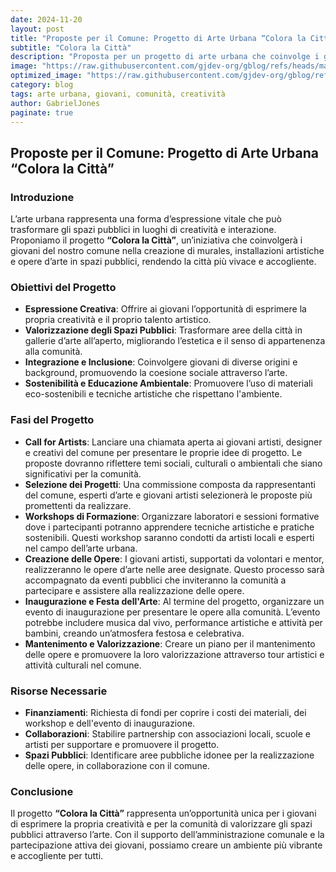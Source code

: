 ```yaml
---
date: 2024-11-20
layout: post
title: "Proposte per il Comune: Progetto di Arte Urbana “Colora la Città”"
subtitle: "Colora la Città"
description: "Proposta per un progetto di arte urbana che coinvolge i giovani nella creazione di murales e installazioni artistiche negli spazi pubblici."
image: "https://raw.githubusercontent.com/gjdev-org/gblog/refs/heads/master/assets/img/copertine3.png"
optimized_image: "https://raw.githubusercontent.com/gjdev-org/gblog/refs/heads/master/assets/img/copertine3.png"
category: blog
tags: arte urbana, giovani, comunità, creatività
author: GabrielJones
paginate: true
---
```


## Proposte per il Comune: Progetto di Arte Urbana “Colora la Città”

### Introduzione

L’arte urbana rappresenta una forma d’espressione vitale che può trasformare gli spazi pubblici in luoghi di creatività e interazione. Proponiamo il progetto **“Colora la Città”**, un’iniziativa che coinvolgerà i giovani del nostro comune nella creazione di murales, installazioni artistiche e opere d’arte in spazi pubblici, rendendo la città più vivace e accogliente.

### Obiettivi del Progetto

- **Espressione Creativa**: Offrire ai giovani l’opportunità di esprimere la propria creatività e il proprio talento artistico.
- **Valorizzazione degli Spazi Pubblici**: Trasformare aree della città in gallerie d’arte all’aperto, migliorando l’estetica e il senso di appartenenza alla comunità.
- **Integrazione e Inclusione**: Coinvolgere giovani di diverse origini e background, promuovendo la coesione sociale attraverso l’arte.
- **Sostenibilità e Educazione Ambientale**: Promuovere l’uso di materiali eco-sostenibili e tecniche artistiche che rispettano l'ambiente.

### Fasi del Progetto

- **Call for Artists**: Lanciare una chiamata aperta ai giovani artisti, designer e creativi del comune per presentare le proprie idee di progetto. Le proposte dovranno riflettere temi sociali, culturali o ambientali che siano significativi per la comunità.
- **Selezione dei Progetti**: Una commissione composta da rappresentanti del comune, esperti d’arte e giovani artisti selezionerà le proposte più promettenti da realizzare.
- **Workshops di Formazione**: Organizzare laboratori e sessioni formative dove i partecipanti potranno apprendere tecniche artistiche e pratiche sostenibili. Questi workshop saranno condotti da artisti locali e esperti nel campo dell’arte urbana.
- **Creazione delle Opere**: I giovani artisti, supportati da volontari e mentor, realizzeranno le opere d’arte nelle aree designate. Questo processo sarà accompagnato da eventi pubblici che inviteranno la comunità a partecipare e assistere alla realizzazione delle opere.
- **Inaugurazione e Festa dell'Arte**: Al termine del progetto, organizzare un evento di inaugurazione per presentare le opere alla comunità. L’evento potrebbe includere musica dal vivo, performance artistiche e attività per bambini, creando un’atmosfera festosa e celebrativa.
- **Mantenimento e Valorizzazione**: Creare un piano per il mantenimento delle opere e promuovere la loro valorizzazione attraverso tour artistici e attività culturali nel comune.

### Risorse Necessarie

- **Finanziamenti**: Richiesta di fondi per coprire i costi dei materiali, dei workshop e dell'evento di inaugurazione.
- **Collaborazioni**: Stabilire partnership con associazioni locali, scuole e artisti per supportare e promuovere il progetto.
- **Spazi Pubblici**: Identificare aree pubbliche idonee per la realizzazione delle opere, in collaborazione con il comune.

### Conclusione

Il progetto **“Colora la Città”** rappresenta un’opportunità unica per i giovani di esprimere la propria creatività e per la comunità di valorizzare gli spazi pubblici attraverso l’arte. Con il supporto dell’amministrazione comunale e la partecipazione attiva dei giovani, possiamo creare un ambiente più vibrante e accogliente per tutti.
